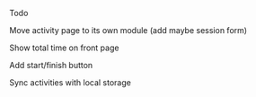 Todo

Move activity page to its own module (add maybe session form)

Show total time on front page

Add start/finish button

Sync activities with local storage
